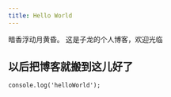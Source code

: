 ```yaml
---
title: Hello World
---
```

暗香浮动月黄昏。
这是子龙的个人博客，欢迎光临

## 以后把博客就搬到这儿好了

```
console.log('helloWorld');
```
